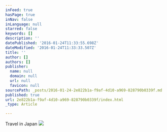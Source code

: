 ```yaml
---
inFeed: true
hasPage: true
inNav: false
inLanguage: null
starred: false
keywords: []
description: ''
datePublished: '2016-01-24T11:33:55.698Z'
dateModified: '2016-01-24T11:33:33.507Z'
title: ''
author: []
authors: []
publisher:
  name: null
  domain: null
  url: null
  favicon: null
sourcePath: _posts/2016-01-24-2e822b1a-f9af-4d10-a969-828790b0339f.md
published: true
url: 2e822b1a-f9af-4d10-a969-828790b0339f/index.html
_type: Article

---
```

Travel in Japan
![](https://the-grid-user-content.s3-us-west-2.amazonaws.com/e2b13c2c-7d5d-483a-b2b5-1037b75f025e.jpg)